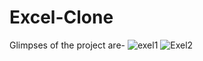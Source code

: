 # Excel-Clone
Glimpses of the project are-
![exel1](https://github.com/devisha04/Excel-Clone/assets/147936789/04565b18-37af-46fc-9358-7e95fcd5ca46)
![Exel2](https://github.com/devisha04/Excel-Clone/assets/147936789/c73ef7f6-e3c5-4fdb-8f23-9482712ad22a)
